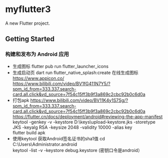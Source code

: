 # myflutter3

A new Flutter project.

## Getting Started
### 构建和发布为 Android 应用
- 生成图标   flutter pub run flutter_launcher_icons
- 生成启动页 dart run flutter_native_splash:create
  在线生成图标 https://www.appicon.co/  
  https://www.bilibili.com/video/BV1fG411N7Y5/?spm_id_from=333.337.search-card.all.click&vd_source=7f54c15ff3b9f3a869c2cbc92b0c6d0a 
- 打包apk 
    https://www.bilibili.com/video/BV11K4y1S7Sg/?spm_id_from=333.337.search-card.all.click&vd_source=7f54c15ff3b9f3a869c2cbc92b0c6d0a
    https://flutter.cn/docs/deployment/android#reviewing-the-app-manifest
    keytool -genkey -v -keystore D:\keys\upload-keystore.jks -storetype JKS -keyalg RSA -keysize 2048 -validity 10000 -alias key  
    flutter build apk
- 使用keytool 获取Android签名证书的sha1值
  cd C:\Users\Administrator\.android  
  keytool -list -v -keystore debug.keystore (密钥口令是android）  